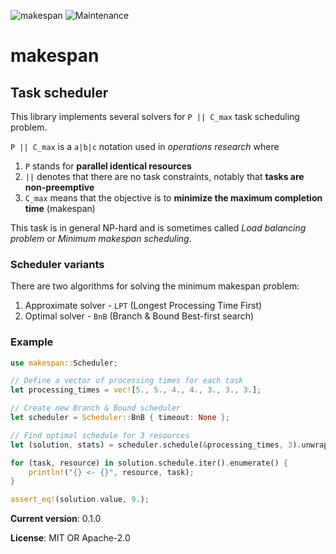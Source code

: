 ![makespan](https://github.com/matyama/makespan/workflows/makespan/badge.svg)
![Maintenance](https://img.shields.io/badge/maintenance-activly--developed-brightgreen.svg)

# makespan

## Task scheduler
This library implements several solvers for `P || C_max` task scheduling problem.

`P || C_max` is a `a|b|c` notation used in *operations research* where
  1. `P` stands for **parallel identical resources**
  2. `||` denotes that there are no task constraints, notably that **tasks are non-preemptive**
  3. `C_max` means that the objective is to **minimize the maximum completion time** (makespan)

This task is in general NP-hard and is sometimes called *Load balancing problem* or
*Minimum makespan scheduling*.

### Scheduler variants
There are two algorithms for solving the minimum makespan problem:
 1. Approximate solver - `LPT` (Longest Processing Time First)
 2. Optimal solver - `BnB` (Branch & Bound Best-first search)

### Example
```rust
use makespan::Scheduler;

// Define a vector of processing times for each task
let processing_times = vec![5., 5., 4., 4., 3., 3., 3.];

// Create new Branch & Bound scheduler
let scheduler = Scheduler::BnB { timeout: None };

// Find optimal schedule for 3 resources
let (solution, stats) = scheduler.schedule(&processing_times, 3).unwrap();

for (task, resource) in solution.schedule.iter().enumerate() {
    println!("{} <- {}", resource, task);
}

assert_eq!(solution.value, 9.);
```

**Current version**: 0.1.0

**License**: MIT OR Apache-2.0
